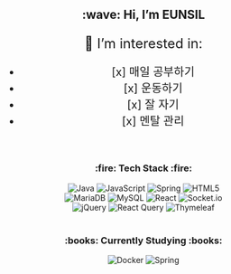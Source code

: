 <div align="center">
  <h2>:wave: Hi, I’m EUNSIL</h2>
</div>

<div align="center">
  <p style="font-size: 24px; margin-bottom: 20px;">👀 I’m interested in:</p>

  <ul style="font-size: 20px;">
    <li>[x] 매일 공부하기</li>
    <li>[x] 운동하기</li>
    <li>[x] 잘 자기</li>
    <li>[x] 멘탈 관리</li>
  </ul>
</div>


<br>

<h3 align="center"> :fire: Tech Stack :fire: </h3>
<div align="center">
  <img src="https://img.shields.io/badge/java-%23ED8B00.svg?style=for-the-badge&logo=openjdk&logoColor=white" alt="Java"/>
  <img src="https://img.shields.io/badge/javascript-%23323330.svg?style=for-the-badge&logo=javascript&logoColor=%23F7DF1E" alt="JavaScript"/>
   <img src="https://img.shields.io/badge/spring-%236DB33F.svg?style=for-the-badge&logo=spring&logoColor=white" alt="Spring"/>
  <img src="https://img.shields.io/badge/html5-%23E34F26.svg?style=for-the-badge&logo=html5&logoColor=white" alt="HTML5"/>
</div>
<div align="center">
  <img src="https://img.shields.io/badge/MariaDB-003545?style=for-the-badge&logo=mariadb&logoColor=white" alt="MariaDB"/>
  <img src="https://img.shields.io/badge/mysql-4479A1.svg?style=for-the-badge&logo=mysql&logoColor=white" alt="MySQL"/>
  <img src="https://img.shields.io/badge/react-%2320232a.svg?style=for-the-badge&logo=react&logoColor=%2361DAFB" alt="React"/>
  <img src="https://img.shields.io/badge/Socket.io-black?style=for-the-badge&logo=socket.io&logoColor=white" alt="Socket.io"/>
</div>
<div align="center">
  <img src="https://img.shields.io/badge/jquery-%230769AD.svg?style=for-the-badge&logo=jquery&logoColor=white" alt="jQuery"/>
  <img src="https://img.shields.io/badge/-React%20Query-FF4154?style=for-the-badge&logo=react-query&logoColor=white" alt="React Query"/>
  <img src="https://img.shields.io/badge/Thymeleaf-%23005C0F.svg?style=for-the-badge&logo=Thymeleaf&logoColor=white" alt="Thymeleaf"/>
</div>
<br>
<h3 align="center">:books: Currently Studying :books:</h3>
<div align="center">
  <img src="https://img.shields.io/badge/docker-%230db7ed.svg?style=for-the-badge&logo=docker&logoColor=white" alt="Docker"/>
  <img src="https://img.shields.io/badge/spring-%236DB33F.svg?style=for-the-badge&logo=spring&logoColor=white" alt="Spring"/>
</div>



